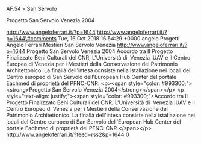 AF.54 » San Servolo

Progetto San Servolo Venezia 2004

http://www.angeloferrari.it/?p=1644 http://www.angeloferrari.it/?p=1644\#comments Tue, 16 Oct 2018 16:54:29 +0000 angelo Progetti Angelo Ferrari Mestieri San Servolo Venezia http://www.angeloferrari.it/?p=1644 Progetto San Servolo Venezia 2004 Accordo tra Il Progetto Finalizzato Beni Culturali del CNR, L'Università di  Venezia IUAV e il Centro Europeo di Venezia per i Mestieri della Conservazione del Patrimonio Architettonico. La finalià dell'intesa consiste nella istallazione nei locali del Centro europeo di San Servolo dell'European Hub Center del portale Eachmed di proprietà del PFNC-CNR. \<p\>\<span style=\"color: \#993300;\"\>\<strong\>Progetto San Servolo Venezia 2004\</strong\>\</span\>\</p\> \<p style=\"text-align: justify;\"\>\<span style=\"color: \#993300;\"\>Accordo tra Il Progetto Finalizzato Beni Culturali del CNR, L'Università di  Venezia IUAV e il Centro Europeo di Venezia per i Mestieri della Conservazione del Patrimonio Architettonico. La finalià dell'intesa consiste nella istallazione nei locali del Centro europeo di San Servolo dell'European Hub Center del portale Eachmed di proprietà del PFNC-CNR.\</span\>\</p\> http://www.angeloferrari.it/?feed=rss2&p=1644 0
